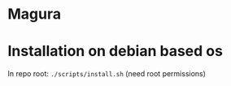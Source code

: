 # Magura


# Installation on debian based os
In repo root: `./scripts/install.sh` (need root permissions)
